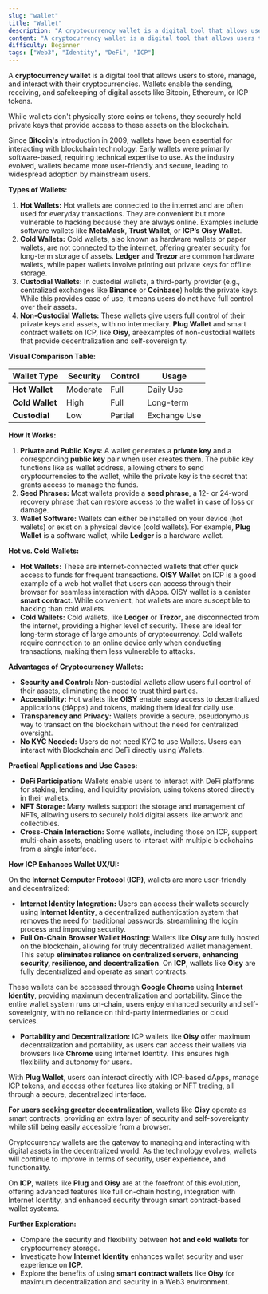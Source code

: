 ```yaml
---
slug: "wallet"
title: "Wallet"
description: "A cryptocurrency wallet is a digital tool that allows users to store, manage, and interact with their cryptocurrencies."
content: "A cryptocurrency wallet is a digital tool that allows users to store, manage, and interact with their cryptocurrencies. Wallets enable the sending, receiving, and safekeeping of digital assets like Bitcoin, Ethereum, or ICP tokens."
difficulty: Beginner
tags: ["Web3", "Identity", "DeFi", "ICP"]
---
```





A **cryptocurrency wallet** is a digital tool that allows users to store, manage, and interact with their cryptocurrencies. Wallets enable the sending, receiving, and safekeeping of digital assets like Bitcoin, Ethereum, or ICP tokens.

While wallets don't physically store coins or tokens, they securely hold private keys that provide access to these assets on the blockchain.

Since **Bitcoin's** introduction in 2009, wallets have been essential for interacting with blockchain technology. Early wallets were primarily software-based, requiring technical expertise to use. As the industry evolved, wallets became more user-friendly and secure, leading to widespread adoption by mainstream users.

**Types of Wallets:**

1. **Hot Wallets:** Hot wallets are connected to the internet and are often used for everyday transactions. They are convenient but more vulnerable to hacking because they are always online. Examples include software wallets like **MetaMask**, **Trust Wallet**, or **ICP’s Oisy Wallet**.
2. **Cold Wallets:** Cold wallets, also known as hardware wallets or paper wallets, are not connected to the internet, offering greater security for long-term storage of assets. **Ledger** and **Trezor** are common hardware wallets, while paper wallets involve printing out private keys for offline storage.
3. **Custodial Wallets:** In custodial wallets, a third-party provider (e.g., centralized exchanges like **Binance** or **Coinbase**) holds the private keys. While this provides ease of use, it means users do not have full control over their assets.
4. **Non-Custodial Wallets:** These wallets give users full control of their private keys and assets, with no intermediary. **Plug Wallet** and smart contract wallets on ICP, like **Oisy**, areexamples of non-custodial wallets that provide decentralization and self-sovereign ty.

**Visual Comparison Table:**

| Wallet Type | Security | Control | Usage |
| --- | --- | --- | --- |
| **Hot Wallet** | Moderate | Full | Daily Use |
| **Cold Wallet** | High | Full | Long-term |
| **Custodial** | Low | Partial | Exchange Use |

**How It Works:**

1. **Private and Public Keys:** A wallet generates a **private key** and a corresponding **public key** pair when user creates them. The public key functions like as wallet address, allowing others to send cryptocurrencies to the wallet, while the private key is the secret that grants access to manage the funds.
2. **Seed Phrases:** Most wallets provide a **seed phrase**, a 12- or 24-word recovery phrase that can restore access to the wallet in case of loss or damage.
3. **Wallet Software:** Wallets can either be installed on your device (hot wallets) or exist on a physical device (cold wallets). For example, **Plug Wallet** is a software wallet, while **Ledger** is a hardware wallet.

**Hot vs. Cold Wallets:**

- **Hot Wallets:** These are internet-connected wallets that offer quick access to funds for frequent transactions. **OISY Wallet** on ICP is a good example of a web hot wallet that users can access through their browser for seamless interaction with dApps. OISY wallet is a canister **smart contract**. While convenient, hot wallets are more susceptible to hacking than cold wallets.
- **Cold Wallets:** Cold wallets, like **Ledger** or **Trezor**, are disconnected from the internet, providing a higher level of security. These are ideal for long-term storage of large amounts of cryptocurrency. Cold wallets require connection to an online device only when conducting transactions, making them less vulnerable to attacks.

**Advantages of Cryptocurrency Wallets:**

- **Security and Control:** Non-custodial wallets allow users full control of their assets, eliminating the need to trust third parties.
- **Accessibility:** Hot wallets like **OISY** enable easy access to decentralized applications (dApps) and tokens, making them ideal for daily use.
- **Transparency and Privacy:** Wallets provide a secure, pseudonymous way to transact on the blockchain without the need for centralized oversight.
- **No KYC Needed:** Users do not need KYC to use Wallets. Users can interact with Blockchain and DeFi directly using Wallets.

**Practical Applications and Use Cases:**

- **DeFi Participation:** Wallets enable users to interact with DeFi platforms for staking, lending, and liquidity provision, using tokens stored directly in their wallets.
- **NFT Storage:** Many wallets support the storage and management of NFTs, allowing users to securely hold digital assets like artwork and collectibles.
- **Cross-Chain Interaction:** Some wallets, including those on ICP, support multi-chain assets, enabling users to interact with multiple blockchains from a single interface.

**How ICP Enhances Wallet UX/UI:**

On the **Internet Computer Protocol (ICP)**, wallets are more user-friendly and decentralized:

- **Internet Identity Integration:** Users can access their wallets securely using **Internet Identity**, a decentralized authentication system that removes the need for traditional passwords, streamlining the login process and improving security.
- **Full On-Chain Browser Wallet Hosting:** Wallets like **Oisy** are fully hosted on the blockchain, allowing for truly decentralized wallet management. This setup **eliminates reliance on centralized servers, enhancing security, resilience, and decentralization**. On **ICP**, wallets like **Oisy** are fully decentralized and operate as smart contracts.

These wallets can be accessed through **Google Chrome** using **Internet Identity**, providing maximum decentralization and portability. Since the entire wallet system runs on-chain, users enjoy enhanced security and self-sovereignty, with no reliance on third-party intermediaries or cloud services.

- **Portability and Decentralization:** ICP wallets like **Oisy** offer maximum decentralization and portability, as users can access their wallets via browsers like **Chrome** using Internet Identity. This ensures high flexibility and autonomy for users.

With **Plug Wallet**, users can interact directly with ICP-based dApps, manage ICP tokens, and access other features like staking or NFT trading, all through a secure, decentralized interface.

**For users seeking greater decentralization**, wallets like **Oisy** operate as smart contracts, providing an extra layer of security and self-sovereignty while still being easily accessible from a browser.

Cryptocurrency wallets are the gateway to managing and interacting with digital assets in the decentralized world. As the technology evolves, wallets will continue to improve in terms of security, user experience, and functionality.

On **ICP**, wallets like **Plug** and **Oisy** are at the forefront of this evolution, offering advanced features like full on-chain hosting, integration with Internet Identity, and enhanced security through smart contract-based wallet systems.

**Further Exploration:**

- Compare the security and flexibility between **hot and cold wallets** for cryptocurrency storage.
- Investigate how **Internet Identity** enhances wallet security and user experience on **ICP**.
- Explore the benefits of using **smart contract wallets** like **Oisy** for maximum decentralization and security in a Web3 environment.
